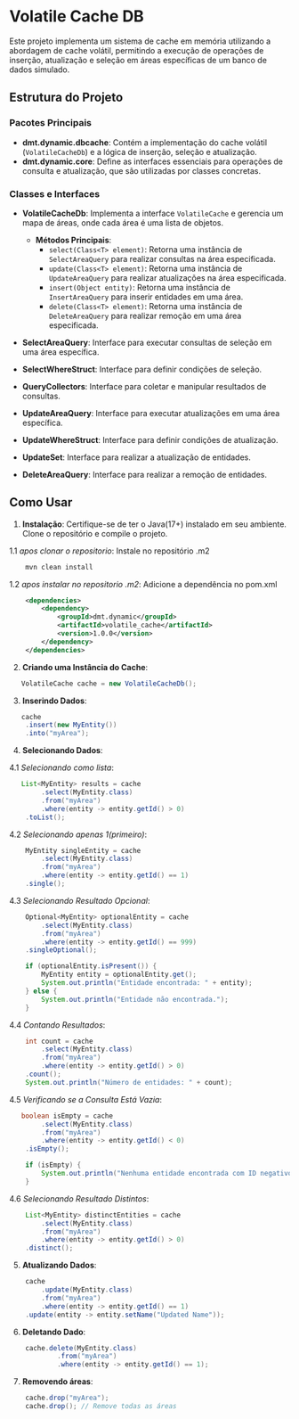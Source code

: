 # Volatile Cache DB

Este projeto implementa um sistema de cache em memória utilizando a abordagem de cache volátil, permitindo a execução de operações de inserção, atualização e seleção em áreas específicas de um banco de dados simulado. 

## Estrutura do Projeto

### Pacotes Principais

- **dmt.dynamic.dbcache**: Contém a implementação do cache volátil (`VolatileCacheDb`) e a lógica de inserção, seleção e atualização.
- **dmt.dynamic.core**: Define as interfaces essenciais para operações de consulta e atualização, que são utilizadas por classes concretas.

### Classes e Interfaces

- **VolatileCacheDb**: Implementa a interface `VolatileCache` e gerencia um mapa de áreas, onde cada área é uma lista de objetos.
  
  - **Métodos Principais**:
    - `select(Class<T> element)`: Retorna uma instância de `SelectAreaQuery` para realizar consultas na área especificada.
    - `update(Class<T> element)`: Retorna uma instância de `UpdateAreaQuery` para realizar atualizações na área especificada.
    - `insert(Object entity)`: Retorna uma instância de `InsertAreaQuery` para inserir entidades em uma área.
    - `delete(Class<T> element)`: Retorna uma instância de `DeleteAreaQuery` para realizar remoção em uma área especificada.

- **SelectAreaQuery<T>**: Interface para executar consultas de seleção em uma área específica.
  
- **SelectWhereStruct<T>**: Interface para definir condições de seleção.
  
- **QueryCollectors<T>**: Interface para coletar e manipular resultados de consultas.

- **UpdateAreaQuery<T>**: Interface para executar atualizações em uma área específica.
  
- **UpdateWhereStruct<T>**: Interface para definir condições de atualização.
  
- **UpdateSet<T>**: Interface para realizar a atualização de entidades.

- **DeleteAreaQuery<T>**: Interface para realizar a remoção de entidades.

## Como Usar

1. **Instalação**: Certifique-se de ter o Java(17+) instalado em seu ambiente. Clone o repositório e compile o projeto.

1.1 *apos clonar o repositorio*: Instale no repositório .m2

```bash
    mvn clean install
```

1.2 *apos instalar no repositorio .m2*: Adicione a dependência no pom.xml
```xml
    <dependencies>
        <dependency>
            <groupId>dmt.dynamic</groupId>
            <artifactId>volatile_cache</artifactId>
            <version>1.0.0</version>
        </dependency>
    </dependencies>
```


2. **Criando uma Instância do Cache**:

```java
   VolatileCache cache = new VolatileCacheDb();
```

3. **Inserindo Dados**:
```java
   cache
    .insert(new MyEntity())
    .into("myArea");
```

4. **Selecionando Dados**:

4.1 *Selecionando como lista*:
```java
   List<MyEntity> results = cache
        .select(MyEntity.class)
        .from("myArea")
        .where(entity -> entity.getId() > 0)
    .toList();
```

4.2 *Selecionando apenas 1(primeiro)*:
```java
    MyEntity singleEntity = cache
        .select(MyEntity.class)
        .from("myArea")
        .where(entity -> entity.getId() == 1)
    .single();
```

4.3 *Selecionando Resultado Opcional*:
```java
    Optional<MyEntity> optionalEntity = cache
        .select(MyEntity.class)
        .from("myArea")
        .where(entity -> entity.getId() == 999) 
    .singleOptional();

    if (optionalEntity.isPresent()) {
        MyEntity entity = optionalEntity.get();
        System.out.println("Entidade encontrada: " + entity);
    } else {
        System.out.println("Entidade não encontrada.");
    }
```

4.4 *Contando Resultados*:
```java
    int count = cache
        .select(MyEntity.class)
        .from("myArea")
        .where(entity -> entity.getId() > 0)
    .count();
    System.out.println("Número de entidades: " + count);
```

4.5 *Verificando se a Consulta Está Vazia*:
```java
   boolean isEmpty = cache
        .select(MyEntity.class)
        .from("myArea")
        .where(entity -> entity.getId() < 0)
    .isEmpty();

    if (isEmpty) {
        System.out.println("Nenhuma entidade encontrada com ID negativo.");
    }

```

4.6 *Selecionando Resultado Distintos*:
```java
    List<MyEntity> distinctEntities = cache
        .select(MyEntity.class)
        .from("myArea")
        .where(entity -> entity.getId() > 0)
    .distinct();
```

5. **Atualizando Dados**:
```java
    cache
        .update(MyEntity.class)
        .from("myArea")
        .where(entity -> entity.getId() == 1)
    .update(entity -> entity.setName("Updated Name"));
```

6. **Deletando Dado**:
```java
    cache.delete(MyEntity.class)
            .from("myArea")
            .where(entity -> entity.getId() == 1);
```


7. **Removendo áreas**:
```java
    cache.drop("myArea");
    cache.drop(); // Remove todas as áreas
```